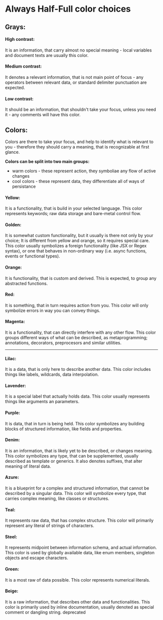<style>
    @import "color_choices.css";
</style>
<h1 class="g1">Always Half-Full color choices</h1>
<h2 class="g2">Grays:</h2>
<h4 class="g1">High contrast:</h4>
It is an information, that carry almost no special meaning - local variables and document texts are usually this color.

<h4 class="g2">Medium contrast:</h4>
It denotes a relevant information, that is not main point of focus - any operators between relevant data, or standard delimiter punctuation are expected.

<h4 class="g3">Low contrast:</h4>
It should be an information, that shouldn't take your focus, unless you need it - any comments will have this color.

<h2 class="azu">Colors:</h2>
Colors are there to take your focus, and help to identify what is relevant to you - therefore they should carry a meaning, that is recognizable at first glance. 

__Colors can be split into two main groups:__
- warm colors - these represent action, they symboliae any flow of active changes 
- cool colors - these represent data, they differentiate all of ways of persistance

<h4 class="yel">Yellow:</h4>
It is a functionality, that is build in your selected language. 
This color represents keywords; raw data storage and bare-metal control flow.

<h4 class="gol">Golden:</h4>
It is somewhat custom functionality, but it usually is there not only by your choice; It is different from yellow and orange, so it requires special care.
This color usually symbolizes a foreign functionality (like JSX or Regex syntax), or one that behaves in non-ordinary way (i.e. async functions, events or functional types).

<h4 class="ora">Orange:</h4>
It is functionality, that is custom and derived.
This is expected, to group any abstracted functions.

<h4 class="red">Red:</h4>
It is something, that in turn requires action from you.
This color will only symbolize errors in way you can convey things.

<h4 class="mag">Magenta:</h4>
It is a functionality, that can directly interfere with any other flow.
This color groups different ways of what can be described, as metaprogramming; annotations, decorators, preprocesors and similar utilities.

---

<h4 class="lil">Lilac:</h4>
It is a data, that is only here to describe another data.
This color includes things like labels, wildcards, data interpolation.

<h4 class="lav">Lavender:</h4>
It is a special label that actually holds data.
This color usually represents things like arguments an parameters.

<h4 class="pur">Purple:</h4>
It is data, that in turn is being held.
This color symbolizes any building blocks of structured information, like fields and properties.

<h4 class="den">Denim:</h4>
It is an information, that is likely yet to be described, or changes meaning.
This color symbolizes any type, that can be supplemented, usually described as template or generics. It also denotes suffixes, that alter meaning of literal data.

<h4 class="azu">Azure:</h4>
It is a blueprint for a complex and structured information, that cannot be described by a singular data.
This color will symbolize every type, that carries complex meaning, like classes or structures.

<h4 class="tea">Teal:</h4> 
It represents raw data, that has complex structure.
This color will primarily represent any literal of strings of characters.

<h4 class="ste">Steel:</h4>
It represents midpoint between information schema, and actual information.
This color is used by globally available data, like enum members, singleton objects and escape characters.

<h4 class="gre">Green:</h4>
It is a most raw of data possible.
This color represents numerical literals.

<h4 class="bei">Beige:</h4>
It is a raw information, that describes other data and functionalities.
This color is primarily used by inline documentation, usually denoted as special comment or dangling string.
deprecated
